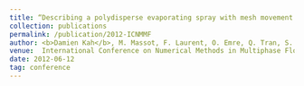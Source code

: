 ```yaml
---
title: “Describing a polydisperse evaporating spray with mesh movement for internal combustion engines applications”
collection: publications
permalink: /publication/2012-ICNMMF
author: <b>Damien Kah</b>, M. Massot, F. Laurent, O. Emre, Q. Tran, S. de Chaisemartin, S. Jay
venue:  International Conference on Numerical Methods in Multiphase Flows (ICNMMF), The Pennsylvania State University, USA
date: 2012-06-12
tag: conference
---
```


<br>
<br>

